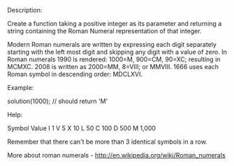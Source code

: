 Description:

Create a function taking a positive integer as its parameter and returning a string containing the Roman Numeral representation of that integer.

Modern Roman numerals are written by expressing each digit separately starting with the left most digit and skipping any digit with a value of zero. In Roman numerals 1990 is rendered: 1000=M, 900=CM, 90=XC; resulting in MCMXC. 2008 is written as 2000=MM, 8=VIII; or MMVIII. 1666 uses each Roman symbol in descending order: MDCLXVI.

Example:

solution(1000); // should return 'M'

Help:

Symbol Value
I 1
V 5
X 10
L 50
C 100
D 500
M 1,000

Remember that there can't be more than 3 identical symbols in a row.

More about roman numerals - http://en.wikipedia.org/wiki/Roman_numerals

